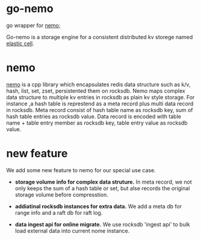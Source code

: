 # go-nemo
go wrapper for [nemo](https://github.com/Qihoo360/nemo);

Go-nemo is a storage engine for a consistent distributed kv storege named [elastic cell](https://github.com/deepfabric/elasticell).
# nemo
[nemo](https://github.com/Qihoo360/nemo) is a cpp library which encapsulates redis data structure such as k/v, hash, list, set, zset, persistented them on rocksdb. Nemo maps complex data structure to multiple kv entries in rocksdb as plain kv style storage. For instance ,a hash table is represtend as a meta record plus multi data record in rocksdb. Meta record consist of hash table name as rocksdb key, sum of hash table entries as rocksdb value. Data record is encoded with table name + table entry member as rocksdb key, table entry value as rocksdb value. 
# new feature
We add some new feature to nemo for our special use case.

- __storage volume info for complex data struture.__ In meta record, we not only keeps the sum of a hash table or set, but alse records the original storage volume before compresstion.

- __addiatinal rocksdb instances for extra data.__ We add a meta db for range info and a raft db for raft log.

- __data ingest api for online migrate.__ We use rocksdb 'ingest api' to bulk load external data into current nome instance.


 
